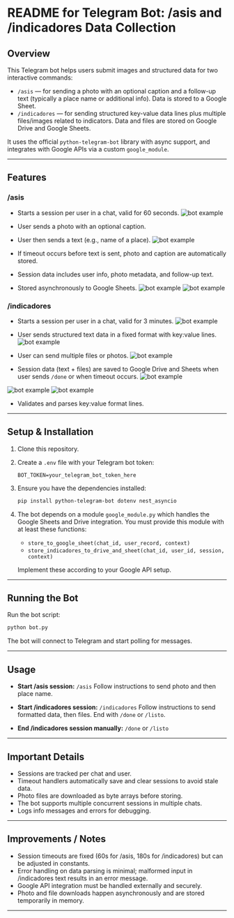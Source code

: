 
# README for Telegram Bot: /asis and /indicadores Data Collection

## Overview

This Telegram bot helps users submit images and structured data for two interactive commands:

* `/asis` — for sending a photo with an optional caption and a follow-up text (typically a place name or additional info). Data is stored to a Google Sheet.
* `/indicadores` — for sending structured key-value data lines plus multiple files/images related to indicators. Data and files are stored on Google Drive and Google Sheets.

It uses the official `python-telegram-bot` library with async support, and integrates with Google APIs via a custom `google_module`.

---

## Features

### /asis

* Starts a session per user in a chat, valid for 60 seconds.
![bot example](readme_images/asis_1.jpg)

* User sends a photo with an optional caption.

* User then sends a text (e.g., name of a place).
![bot example](readme_images/asis_2.jpg)

* If timeout occurs before text is sent, photo and caption are automatically stored.
* Session data includes user info, photo metadata, and follow-up text.
* Stored asynchronously to Google Sheets.
![bot example](readme_images/asis_folder.png)
![bot example](readme_images/asistencias.png)

### /indicadores

* Starts a session per user in a chat, valid for 3 minutes.
![bot example](readme_images/indicadores_1.jpg)

* User sends structured text data in a fixed format with key\:value lines.
![bot example](readme_images/indicadores_2.jpg)

* User can send multiple files or photos.
![bot example](readme_images/indicadores_3.jpg)

* Session data (text + files) are saved to Google Drive and Sheets when user sends `/done` or when timeout occurs.
![bot example](readme_images/indicadores_4.jpg)

![bot example](readme_images/indicadores_folder.png)
![bot example](readme_images/indicadores_excel.png)

* Validates and parses key\:value format lines.

---



## Setup & Installation

1. Clone this repository.

2. Create a `.env` file with your Telegram bot token:

   ```
   BOT_TOKEN=your_telegram_bot_token_here
   ```

3. Ensure you have the dependencies installed:

   ```bash
   pip install python-telegram-bot dotenv nest_asyncio
   ```

4. The bot depends on a module `google_module.py` which handles the Google Sheets and Drive integration. You must provide this module with at least these functions:

   * `store_to_google_sheet(chat_id, user_record, context)`
   * `store_indicadores_to_drive_and_sheet(chat_id, user_id, session, context)`

   Implement these according to your Google API setup.

---

## Running the Bot

Run the bot script:

```bash
python bot.py
```

The bot will connect to Telegram and start polling for messages.

---

## Usage

* **Start /asis session:** `/asis`
  Follow instructions to send photo and then place name.

* **Start /indicadores session:** `/indicadores`
  Follow instructions to send formatted data, then files. End with `/done` or `/listo`.

* **End /indicadores session manually:** `/done` or `/listo`

---

## Important Details

* Sessions are tracked per chat and user.
* Timeout handlers automatically save and clear sessions to avoid stale data.
* Photo files are downloaded as byte arrays before storing.
* The bot supports multiple concurrent sessions in multiple chats.
* Logs info messages and errors for debugging.

---

## Improvements / Notes

* Session timeouts are fixed (60s for /asis, 180s for /indicadores) but can be adjusted in constants.
* Error handling on data parsing is minimal; malformed input in /indicadores text results in an error message.
* Google API integration must be handled externally and securely.
* Photo and file downloads happen asynchronously and are stored temporarily in memory.

---


